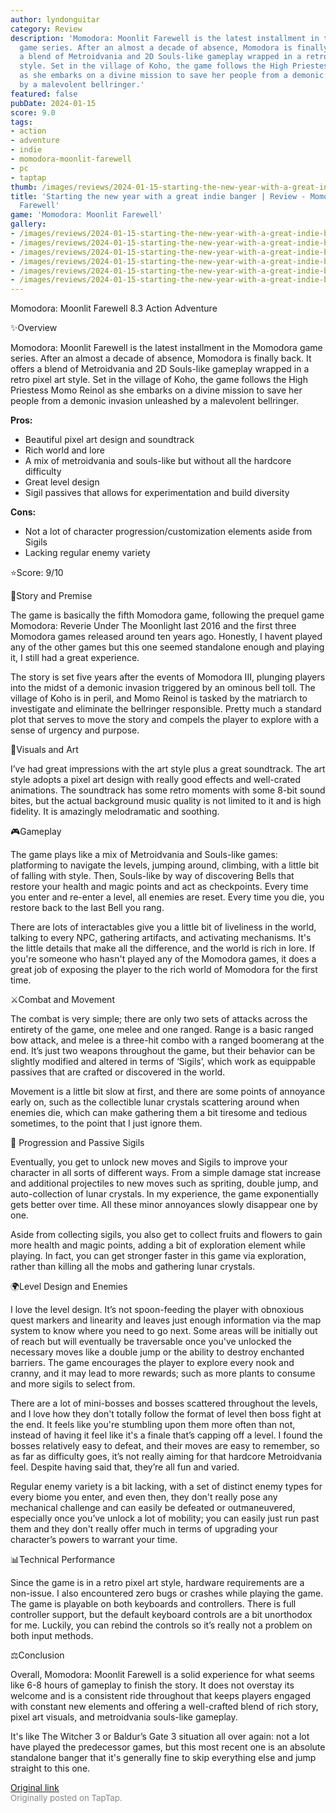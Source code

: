 ```yaml
---
author: lyndonguitar
category: Review
description: 'Momodora: Moonlit Farewell is the latest installment in the Momodora
  game series. After an almost a decade of absence, Momodora is finally back. It offers
  a blend of Metroidvania and 2D Souls-like gameplay wrapped in a retro pixel art
  style. Set in the village of Koho, the game follows the High Priestess Momo Reinol
  as she embarks on a divine mission to save her people from a demonic invasion unleashed
  by a malevolent bellringer.'
featured: false
pubDate: 2024-01-15
score: 9.0
tags:
- action
- adventure
- indie
- momodora-moonlit-farewell
- pc
- taptap
thumb: /images/reviews/2024-01-15-starting-the-new-year-with-a-great-indie-banger--review---momodora-moonlit-farewell-0.avif
title: 'Starting the new year with a great indie banger | Review - Momodora: Moonlit
  Farewell'
game: 'Momodora: Moonlit Farewell'
gallery:
- /images/reviews/2024-01-15-starting-the-new-year-with-a-great-indie-banger--review---momodora-moonlit-farewell-0.avif
- /images/reviews/2024-01-15-starting-the-new-year-with-a-great-indie-banger--review---momodora-moonlit-farewell-1.avif
- /images/reviews/2024-01-15-starting-the-new-year-with-a-great-indie-banger--review---momodora-moonlit-farewell-2.avif
- /images/reviews/2024-01-15-starting-the-new-year-with-a-great-indie-banger--review---momodora-moonlit-farewell-3.avif
- /images/reviews/2024-01-15-starting-the-new-year-with-a-great-indie-banger--review---momodora-moonlit-farewell-4.avif
- /images/reviews/2024-01-15-starting-the-new-year-with-a-great-indie-banger--review---momodora-moonlit-farewell-5.avif
---
```

Momodora: Moonlit Farewell
8.3
Action
Adventure

✨Overview

Momodora: Moonlit Farewell is the latest installment in the Momodora game series. After an almost a decade of absence, Momodora is finally back. It offers a blend of Metroidvania and 2D Souls-like gameplay wrapped in a retro pixel art style. Set in the village of Koho, the game follows the High Priestess Momo Reinol as she embarks on a divine mission to save her people from a demonic invasion unleashed by a malevolent bellringer.


**Pros:**
- Beautiful pixel art design and soundtrack
- Rich world and lore
- A mix of metroidvania and souls-like but without all the hardcore difficulty
- Great level design
- Sigil passives that allows for experimentation and build diversity



**Cons:**
- Not a lot of character progression/customization elements aside from Sigils
- Lacking regular enemy variety


⭐️Score: 9/10

📖Story and Premise

The game is basically the fifth Momodora game, following the prequel game Momodora: Reverie Under The Moonlight last 2016 and the first three Momodora games released around ten years ago. Honestly, I havent played any of the other games but this one seemed standalone enough and playing it, I still had a great experience.

The story is set five years after the events of Momodora III, plunging players into the midst of a demonic invasion triggered by an ominous bell toll. The village of Koho is in peril, and Momo Reinol is tasked by the matriarch to investigate and eliminate the bellringer responsible. Pretty much a standard plot that serves to move the story and compels the player to explore with a sense of urgency and purpose.

🎨Visuals and Art

I’ve had great impressions with the art style plus a great soundtrack. The art style adopts a pixel art design with really good effects and well-crated animations. The soundtrack has some retro moments with some 8-bit sound bites, but the actual background music quality is not limited to it and is high fidelity. It is amazingly melodramatic and soothing.

🎮Gameplay

The game plays like a mix of Metroidvania and Souls-like games: platforming to navigate the levels, jumping around, climbing, with a little bit of falling with style. Then, Souls-like by way of discovering Bells that restore your health and magic points and act as checkpoints. Every time you enter and re-enter a level, all enemies are reset. Every time you die, you restore back to the last Bell you rang.

There are lots of interactables give you a little bit of liveliness in the world, talking to every NPC, gathering artifacts, and activating mechanisms. It's the little details that make all the difference, and the world is rich in lore. If you're someone who hasn't played any of the Momodora games, it does a great job of exposing the player to the rich world of Momodora for the first time.

⚔️Combat and Movement

The combat is very simple; there are only two sets of attacks across the entirety of the game, one melee and one ranged. Range is a basic ranged bow attack, and melee is a three-hit combo with a ranged boomerang at the end. It’s just two weapons throughout the game, but their behavior can be slightly modified and altered in terms of ‘Sigils’, which work as equippable passives that are crafted or discovered in the world.

Movement is a little bit slow at first, and there are some points of annoyance early on, such as the collectible lunar crystals scattering around when enemies die, which can make gathering them a bit tiresome and tedious sometimes, to the point that I just ignore them.

📜 Progression and Passive Sigils

Eventually, you get to unlock new moves and Sigils to improve your character in all sorts of different ways. From a simple damage stat increase and additional projectiles to new moves such as spriting, double jump, and auto-collection of lunar crystals. In my experience, the game exponentially gets better over time. All these minor annoyances slowly disappear one by one.

Aside from collecting sigils, you also get to collect fruits and flowers to gain more health and magic points, adding a bit of exploration element while playing. In fact, you can get stronger faster in this game via exploration, rather than killing all the mobs and gathering lunar crystals.

🌍Level Design and Enemies

I love the level design. It’s not spoon-feeding the player with obnoxious quest markers and linearity and leaves just enough information via the map system to know where you need to go next. Some areas will be initially out of reach but will eventually be traversable once you've unlocked the necessary moves like a double jump or the ability to destroy enchanted barriers. The game encourages the player to explore every nook and cranny, and it may lead to more rewards; such as more plants to consume and more sigils to select from.

There are a lot of mini-bosses and bosses scattered throughout the levels, and I love how they don't totally follow the format of level then boss fight at the end. It feels like you're stumbling upon them more often than not, instead of having it feel like it's a finale that’s capping off a level. I found the bosses relatively easy to defeat, and their moves are easy to remember, so as far as difficulty goes, it’s not really aiming for that hardcore Metroidvania feel. Despite having said that, they’re all fun and varied.

Regular enemy variety is a bit lacking, with a set of distinct enemy types for every biome you enter, and even then, they don't really pose any mechanical challenge and can easily be defeated or outmaneuvered, especially once you’ve unlock a lot of mobility; you can easily just run past them and they don't really offer much in terms of upgrading your character’s powers to warrant your time.

📊Technical Performance

Since the game is in a retro pixel art style, hardware requirements are a non-issue. I also encountered zero bugs or crashes while playing the game. The game is playable on both keyboards and controllers. There is full controller support, but the default keyboard controls are a bit unorthodox for me. Luckily, you can rebind the controls so it’s really not a problem on both input methods.

⚖️Conclusion

Overall, Momodora: Moonlit Farewell is a solid experience for what seems like 6-8 hours of gameplay to finish the story. It does not overstay its welcome and is a consistent ride throughout that keeps players engaged with constant new elements and offering a well-crafted blend of rich story, pixel art visuals, and metroidvania souls-like gameplay.

It's like The Witcher 3 or Baldur’s Gate 3 situation all over again: not a lot have played the predecessor games, but this most recent one is an absolute standalone banger that it's generally fine to skip everything else and jump straight to this one.

[Original link](https://www.taptap.io/post/6823124)<br><span style="font-size: 0.95em; color: #888;">Originally posted on TapTap.</span>